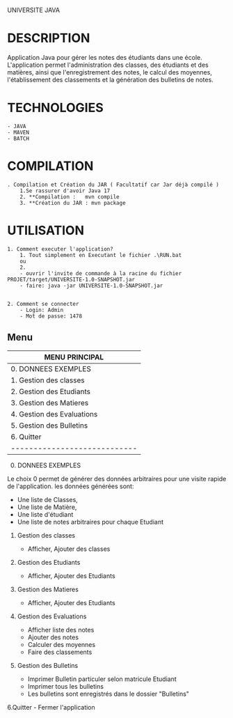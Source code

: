 UNIVERSITE JAVA

# DESCRIPTION

Application Java pour gérer les notes des étudiants dans une école.
L'application permet l'administration des classes, des étudiants et des
matières, ainsi que l'enregistrement des notes, le calcul des moyennes,
l'établissement des classements et la génération des bulletins de notes.

# TECHNOLOGIES
	- JAVA
	- MAVEN
	- BATCH

# COMPILATION

	. Compilation et Création du JAR ( Facultatif car Jar déjà compilé )
		1.Se rassurer d'avoir Java 17
		2. **Compilation :   mvn compile
		3. **Création du JAR : mvn package


# UTILISATION

	1. Comment executer l'application?
		1. Tout simplement en Executant le fichier .\RUN.bat
		ou
		2.
		- ouvrir l'invite de commande à la racine du fichier PROJET/target/UNIVERSITE-1.0-SNAPSHOT.jar
		- faire: java -jar UNIVERSITE-1.0-SNAPSHOT.jar


	2. Comment se connecter
		- Login: Admin
		- Mot de passe: 1478
 Menu
------------------------------
|      MENU PRINCIPAL        |
|----------------------------|
| 0. DONNEES EXEMPLES        |
| 1. Gestion des classes     |
| 2. Gestion des Etudiants   |
| 3. Gestion des Matieres    |
| 4. Gestion des Evaluations |
| 5. Gestion des Bulletins   |
| 6. Quitter                 |
|----------------------------|


0. DONNEES EXEMPLES 

Le choix 0 permet de générer des données arbitraires pour une visite rapide de l'application.
les données générées sont: 

- Une liste de Classes, 
- Une liste de Matière, 
- Une liste d'étudiant
- Une liste de notes arbitraires pour chaque Etudiant


1. Gestion des classes
	- Afficher, Ajouter des classes

2. Gestion des Etudiants 
	- Afficher, Ajouter des Etudiants

3. Gestion des Matieres
	- Afficher, Ajouter des Etudiants

4. Gestion des Evaluations 
	- Afficher liste des notes
	- Ajouter des notes 
	- Calculer des moyennes
	- Faire des classements
5. Gestion des Bulletins 
	- Imprimer Bulletin particuler selon matricule Etudiant
	- Imprimer tous les bulletins
	- Les bulletins sont enregistrés dans le dossier "Bulletins"

6.Quitter
	- Fermer l'application


